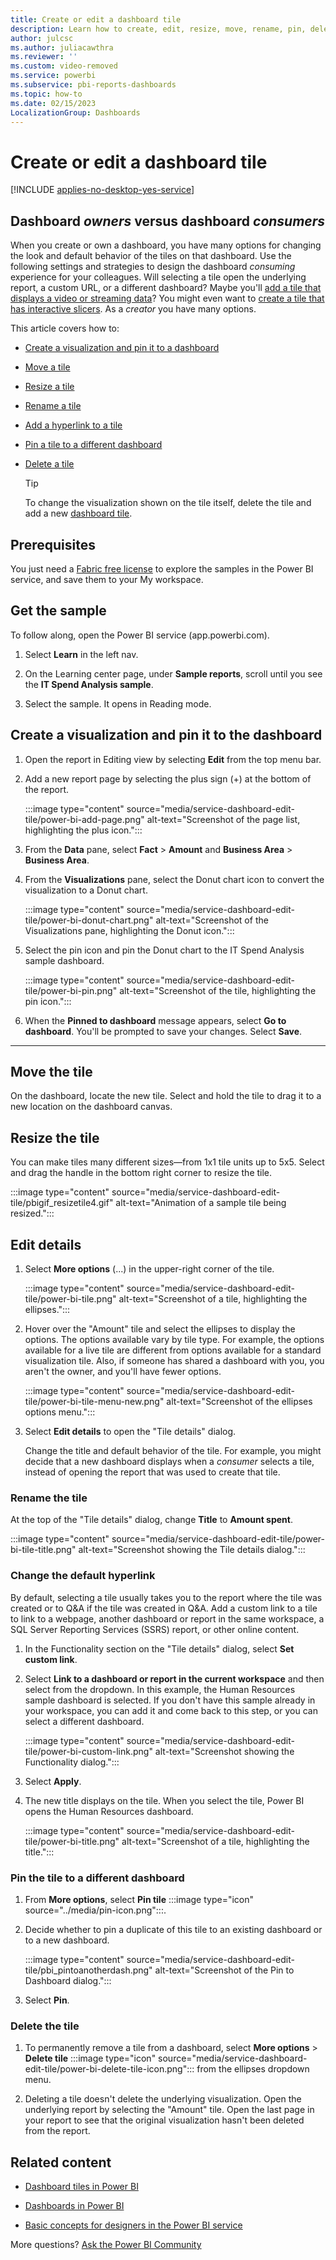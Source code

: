 ```yaml
---
title: Create or edit a dashboard tile
description: Learn how to create, edit, resize, move, rename, pin, delete, and add hyperlinks to a dashboard tile.
author: julcsc
ms.author: juliacawthra
ms.reviewer: ''
ms.custom: video-removed
ms.service: powerbi
ms.subservice: pbi-reports-dashboards
ms.topic: how-to
ms.date: 02/15/2023
LocalizationGroup: Dashboards
---
```

# Create or edit a dashboard tile

[!INCLUDE [applies-no-desktop-yes-service](../includes/applies-no-desktop-yes-service.md)]

## Dashboard *owners* versus dashboard *consumers*

When you create or own a dashboard, you have many options for changing the look and default behavior of the tiles on that dashboard. Use the following settings and strategies to design the dashboard *consuming* experience for your colleagues. Will selecting a tile open the underlying report, a custom URL, or a different dashboard? Maybe you'll [add a tile that displays a video or streaming data](service-dashboard-add-widget.md)? You might even want to [create a tile that has interactive slicers](service-dashboard-pin-live-tile-from-report.md). As a *creator* you have many options.

This article covers how to:

* [Create a visualization and pin it to a dashboard](#create)
* [Move a tile](#move)
* [Resize a tile](#resize)
* [Rename a tile](#rename)
* [Add a hyperlink to a tile](#hyperlink)
* [Pin a tile to a different dashboard](#different)
* [Delete a tile](#delete)

  > [!TIP]
  > To change the visualization shown on the tile itself, delete the tile and add a new [dashboard tile](../consumer/end-user-tiles.md).

## Prerequisites

You just need a [Fabric free license](../consumer/end-user-features.md) to explore the samples in the Power BI service, and save them to your My workspace.

## Get the sample

To follow along, open the Power BI service (app.powerbi.com). 

1. Select **Learn** in the left nav.

1. On the Learning center page, under **Sample reports**, scroll until you see the **IT Spend Analysis sample**.

1. Select the sample. It opens in Reading mode.

<a name="create"></a>

## Create a visualization and pin it to the dashboard

1. Open the report in Editing view by selecting **Edit** from the top menu bar.

1. Add a new report page by selecting the plus sign (+) at the bottom of the report.

    :::image type="content" source="media/service-dashboard-edit-tile/power-bi-add-page.png" alt-text="Screenshot of the page list, highlighting the plus icon.":::

1. From the **Data** pane, select **Fact** > **Amount** and **Business Area** > **Business Area**.

1. From the **Visualizations** pane, select the Donut chart icon to convert the visualization to a Donut chart.

    :::image type="content" source="media/service-dashboard-edit-tile/power-bi-donut-chart.png" alt-text="Screenshot of the Visualizations pane, highlighting the Donut icon.":::

1. Select the pin icon and pin the Donut chart to the IT Spend Analysis sample dashboard.

    :::image type="content" source="media/service-dashboard-edit-tile/power-bi-pin.png" alt-text="Screenshot of the tile, highlighting the pin icon.":::

1. When the **Pinned to dashboard** message appears, select **Go to dashboard**. You'll be prompted to save your changes. Select **Save**.

- - -
<a name="move"></a>

## Move the tile

On the dashboard, locate the new tile. Select and hold the tile to drag it to a new location on the dashboard canvas.

<a name="resize"></a>

## Resize the tile

You can make tiles many different sizes&mdash;from 1x1 tile units up to 5x5. Select and drag the handle in the bottom right corner to resize the tile.

:::image type="content" source="media/service-dashboard-edit-tile/pbigif_resizetile4.gif" alt-text="Animation of a sample tile being resized.":::

## Edit details

1. Select **More options** (...) in the upper-right corner of the tile.

   :::image type="content" source="media/service-dashboard-edit-tile/power-bi-tile.png" alt-text="Screenshot of a tile, highlighting the ellipses.":::

1. Hover over the "Amount" tile and select the ellipses to display the options. The options available vary by tile type. For example, the options available for a live tile are different from options available for a standard visualization tile. Also, if someone has shared a dashboard with you, you aren't the owner, and you'll have fewer options.

   :::image type="content" source="media/service-dashboard-edit-tile/power-bi-tile-menu-new.png" alt-text="Screenshot of the ellipses options menu.":::

1. Select **Edit details** to open the "Tile details" dialog.

    Change the title and default behavior of the tile. For example, you might decide that a new dashboard displays when a *consumer* selects a tile, instead of opening the report that was used to create that tile.

<a name="rename"></a>

### Rename the tile

At the top of the "Tile details" dialog, change **Title** to **Amount spent**.

:::image type="content" source="media/service-dashboard-edit-tile/power-bi-tile-title.png" alt-text="Screenshot showing the Tile details dialog.":::

<a name="hyperlink"></a>

### Change the default hyperlink

By default, selecting a tile usually takes you to the report where the tile was created or to Q&A if the tile was created in Q&A. Add a custom link to a tile to link to a webpage, another dashboard or report in the same workspace, a SQL Server Reporting Services (SSRS) report, or other online content.

1. In the Functionality section on the "Tile details" dialog, select **Set custom link**.

1. Select **Link to a dashboard or report in the current workspace** and then select from the dropdown. In this example, the Human Resources sample dashboard is selected. If you don't have this sample already in your workspace, you can add it and come back to this step, or you can select a different dashboard.

    :::image type="content" source="media/service-dashboard-edit-tile/power-bi-custom-link.png" alt-text="Screenshot showing the Functionality dialog.":::

1. Select **Apply**.

1. The new title displays on the tile. When you select the tile, Power BI opens the Human Resources dashboard.

    :::image type="content" source="media/service-dashboard-edit-tile/power-bi-title.png" alt-text="Screenshot of a tile, highlighting the title.":::

<a name="different"></a>

### Pin the tile to a different dashboard

1. From **More options**, select **Pin tile** :::image type="icon" source="../media/pin-icon.png":::.
1. Decide whether to pin a duplicate of this tile to an existing dashboard or to a new dashboard.

   :::image type="content" source="media/service-dashboard-edit-tile/pbi_pintoanotherdash.png" alt-text="Screenshot of the Pin to Dashboard dialog.":::
1. Select **Pin**.

<a name="delete"></a>

### Delete the tile

1. To permanently remove a tile from a dashboard, select **More options** > **Delete tile** :::image type="icon" source="media/service-dashboard-edit-tile/power-bi-delete-tile-icon.png"::: from the ellipses dropdown menu.

1. Deleting a tile doesn't delete the underlying visualization. Open the underlying report by selecting the "Amount" tile. Open the last page in your report to see that the original visualization hasn't been deleted from the report.

## Related content

* [Dashboard tiles in Power BI](../consumer/end-user-tiles.md)

* [Dashboards in Power BI](../consumer/end-user-dashboards.md)

* [Basic concepts for designers in the Power BI service](../fundamentals/service-basic-concepts.md)

More questions? [Ask the Power BI Community](https://community.powerbi.com/)
